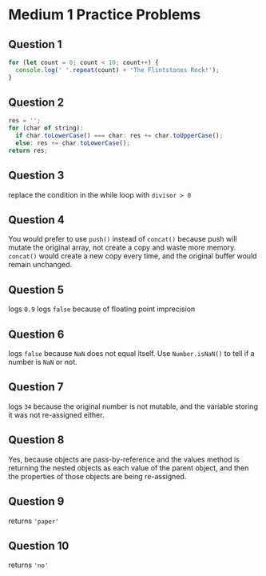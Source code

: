 # Medium 1 Practice Problems

## Question 1

```javascript
for (let count = 0; count < 10; count++) {
  console.log(' '.repeat(count) + 'The Flintstones Rock!');
}
```

## Question 2

```javascript
res = '';
for (char of string):
  if char.toLowerCase() === char: res += char.toUpperCase();
  else: res += char.toLowerCase();
return res;
```

## Question 3

replace the condition in the while loop with `divisor > 0`

## Question 4

You would prefer to use `push()` instead of `concat()` because push will mutate the original array, not create a copy and waste more memory. `concat()` would create a new copy every time, and the original buffer would remain unchanged.

## Question 5

logs `0.9`
logs `false` because of floating point imprecision

## Question 6

logs `false` because `NaN` does not equal itself.
Use `Number.isNaN()` to tell if a number is `NaN` or not.

## Question 7

logs `34` because the original number is not mutable, and the variable storing it was not re-assigned either.

## Question 8

Yes, because objects are pass-by-reference and the values method is returning the nested objects as each value of the parent object, and then the properties of those objects are being re-assigned.

## Question 9

returns `'paper'`

## Question 10

returns `'no'`
